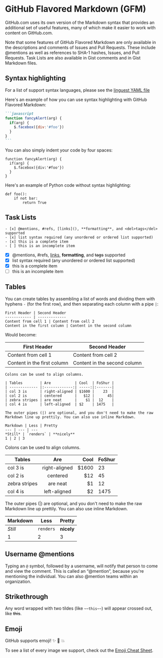 # GitHub Flavored Markdown (GFM)
GitHub.com uses its own version of the Markdown syntax that provides an additional set of useful features, many of which make it easier to work with content on GitHub.com.

Note that some features of GitHub Flavored Markdown are only available in the descriptions and comments of Issues and Pull Requests. These include @mentions as well as references to SHA-1 hashes, Issues, and Pull Requests. Task Lists are also available in Gist comments and in Gist Markdown files.

## Syntax highlighting
For a list of support syntax languages, please see the [linguest YAML file](https://github.com/github/linguist/blob/master/lib/linguist/languages.yml)

Here's an example of how you can use syntax highlighting with GitHub Flavored Markdown:

~~~ markdown
```javascript
function fancyAlert(arg) {
  if(arg) {
    $.facebox({div:'#foo'})
  }
}
```
~~~

You can also simply indent your code by four spaces:

    function fancyAlert(arg) {
      if(arg) {
        $.facebox({div:'#foo'})
      }
    }

Here's an example of Python code without syntax highlighting:

```
def foo():
    if not bar:
        return True
```

## Task Lists

```
- [x] @mentions, #refs, [links](), **formatting**, and <del>tags</del> supported
- [x] list syntax required (any unordered or ordered list supported)
- [x] this is a complete item
- [ ] this is an incomplete item
```

- [x] @mentions, #refs, [links](), **formatting**, and <del>tags</del> supported
- [x] list syntax required (any unordered or ordered list supported)
- [x] this is a complete item
- [ ] this is an incomplete item

## Tables

You can create tables by assembling a list of words and dividing them with hyphens `-` (for the first row), and then separating each column with a pipe `|`:

```
First Header | Second Header
------------ | -------------
Content from cell 1 | Content from cell 2
Content in the first column | Content in the second column
```

Would become:

First Header | Second Header
------------ | -------------
Content from cell 1 | Content from cell 2
Content in the first column | Content in the second column

```
Colons can be used to align columns.

| Tables        | Are           | Cool  | FoShur |
| ------------- |:-------------:| -----:|:-------|
| col 3 is      | right-aligned | $1600 |    23  |
| col 2 is      | centered      |   $12 |      45|
| zebra stripes | are neat      |    $1 |  12    |
| col 4 is      | left-aligned  | $2    | 1475   |

The outer pipes (|) are optional, and you don't need to make the raw Markdown line up prettily. You can also use inline Markdown.

Markdown | Less | Pretty
--- | --- | ---
*Still* | `renders` | **nicely**
1 | 2 | 3
```

Colons can be used to align columns.

| Tables        | Are           | Cool  | FoShur |
| ------------- |:-------------:| -----:|:-------|
| col 3 is      | right-aligned | $1600 |    23  |
| col 2 is      | centered      |   $12 |      45|
| zebra stripes | are neat      |    $1 |  12    |
| col 4 is      | left-aligned  | $2    | 1475   |

The outer pipes (|) are optional, and you don't need to make the raw Markdown line up prettily. You can also use inline Markdown.

Markdown | Less | Pretty
--- | --- | ---
*Still* | `renders` | **nicely**
1 | 2 | 3

## Username @mentions

Typing an `@` symbol, followed by a username, will notify that person to come and view the comment. This is called an “@mention”, because you're mentioning the individual. You can also @mention teams within an organization.

## Strikethrough

Any word wrapped with two tildes (like `~~this~~`) will appear crossed out, like ~~this~~.

## Emoji

GitHub supports emoji! :sparkles: :camel: :boom:

To see a list of every image we support, check out the [Emoji Cheat Sheet](http://www.emoji-cheat-sheet.com/).
